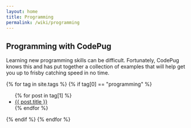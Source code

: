 ```yaml
---
layout: home
title: Programming
permalink: /wiki/programming
---
```

## Programming with CodePug

Learning new programming skills can be difficult. Fortunately, CodePug knows this and has put together a collection of examples that will help get you up to frisby catching speed in no time.

{% for tag in site.tags %}
{% if tag[0] == "programming" %}
  <ul>
    {% for post in tag[1] %}
      <li><a href="{{ post.url }}">{{ post.title }}</a></li>
    {% endfor %}
  </ul>
  {% endif %}
{% endfor %}